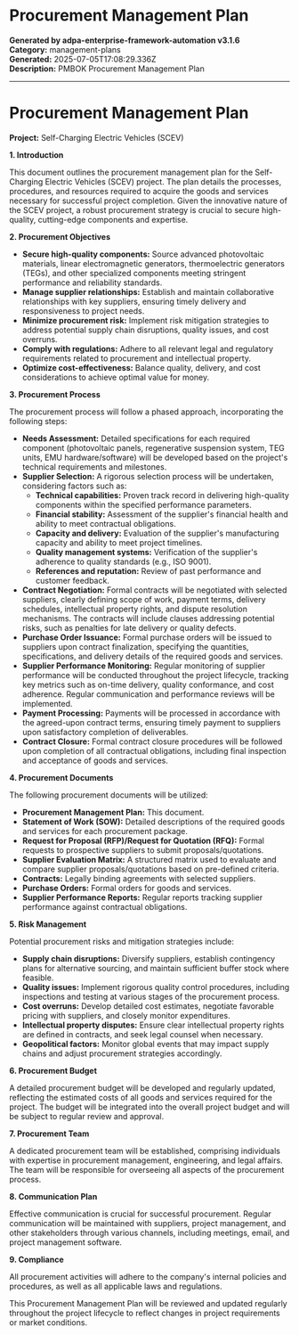 # Procurement Management Plan

**Generated by adpa-enterprise-framework-automation v3.1.6**  
**Category:** management-plans  
**Generated:** 2025-07-05T17:08:29.336Z  
**Description:** PMBOK Procurement Management Plan

---

# Procurement Management Plan

**Project:** Self-Charging Electric Vehicles (SCEV)

**1. Introduction**

This document outlines the procurement management plan for the Self-Charging Electric Vehicles (SCEV) project.  The plan details the processes, procedures, and resources required to acquire the goods and services necessary for successful project completion.  Given the innovative nature of the SCEV project, a robust procurement strategy is crucial to secure high-quality, cutting-edge components and expertise.

**2. Procurement Objectives**

* **Secure high-quality components:**  Source advanced photovoltaic materials, linear electromagnetic generators, thermoelectric generators (TEGs), and other specialized components meeting stringent performance and reliability standards.
* **Manage supplier relationships:** Establish and maintain collaborative relationships with key suppliers, ensuring timely delivery and responsiveness to project needs.
* **Minimize procurement risk:** Implement risk mitigation strategies to address potential supply chain disruptions, quality issues, and cost overruns.
* **Comply with regulations:** Adhere to all relevant legal and regulatory requirements related to procurement and intellectual property.
* **Optimize cost-effectiveness:**  Balance quality, delivery, and cost considerations to achieve optimal value for money.

**3. Procurement Process**

The procurement process will follow a phased approach, incorporating the following steps:

* **Needs Assessment:**  Detailed specifications for each required component (photovoltaic panels, regenerative suspension system, TEG units, EMU hardware/software) will be developed based on the project's technical requirements and milestones.
* **Supplier Selection:** A rigorous selection process will be undertaken, considering factors such as:
    * **Technical capabilities:** Proven track record in delivering high-quality components within the specified performance parameters.
    * **Financial stability:**  Assessment of the supplier's financial health and ability to meet contractual obligations.
    * **Capacity and delivery:**  Evaluation of the supplier's manufacturing capacity and ability to meet project timelines.
    * **Quality management systems:**  Verification of the supplier's adherence to quality standards (e.g., ISO 9001).
    * **References and reputation:**  Review of past performance and customer feedback.
* **Contract Negotiation:**  Formal contracts will be negotiated with selected suppliers, clearly defining scope of work, payment terms, delivery schedules, intellectual property rights, and dispute resolution mechanisms.  The contracts will include clauses addressing potential risks, such as penalties for late delivery or quality defects.
* **Purchase Order Issuance:**  Formal purchase orders will be issued to suppliers upon contract finalization, specifying the quantities, specifications, and delivery details of the required goods and services.
* **Supplier Performance Monitoring:**  Regular monitoring of supplier performance will be conducted throughout the project lifecycle, tracking key metrics such as on-time delivery, quality conformance, and cost adherence.  Regular communication and performance reviews will be implemented.
* **Payment Processing:**  Payments will be processed in accordance with the agreed-upon contract terms, ensuring timely payment to suppliers upon satisfactory completion of deliverables.
* **Contract Closure:**  Formal contract closure procedures will be followed upon completion of all contractual obligations, including final inspection and acceptance of goods and services.

**4. Procurement Documents**

The following procurement documents will be utilized:

* **Procurement Management Plan:** This document.
* **Statement of Work (SOW):** Detailed descriptions of the required goods and services for each procurement package.
* **Request for Proposal (RFP)/Request for Quotation (RFQ):**  Formal requests to prospective suppliers to submit proposals/quotations.
* **Supplier Evaluation Matrix:**  A structured matrix used to evaluate and compare supplier proposals/quotations based on pre-defined criteria.
* **Contracts:**  Legally binding agreements with selected suppliers.
* **Purchase Orders:**  Formal orders for goods and services.
* **Supplier Performance Reports:**  Regular reports tracking supplier performance against contractual obligations.

**5. Risk Management**

Potential procurement risks and mitigation strategies include:

* **Supply chain disruptions:**  Diversify suppliers, establish contingency plans for alternative sourcing, and maintain sufficient buffer stock where feasible.
* **Quality issues:**  Implement rigorous quality control procedures, including inspections and testing at various stages of the procurement process.
* **Cost overruns:**  Develop detailed cost estimates, negotiate favorable pricing with suppliers, and closely monitor expenditures.
* **Intellectual property disputes:**  Ensure clear intellectual property rights are defined in contracts, and seek legal counsel when necessary.
* **Geopolitical factors:**  Monitor global events that may impact supply chains and adjust procurement strategies accordingly.

**6. Procurement Budget**

A detailed procurement budget will be developed and regularly updated, reflecting the estimated costs of all goods and services required for the project. The budget will be integrated into the overall project budget and will be subject to regular review and approval.

**7. Procurement Team**

A dedicated procurement team will be established, comprising individuals with expertise in procurement management, engineering, and legal affairs. The team will be responsible for overseeing all aspects of the procurement process.

**8. Communication Plan**

Effective communication is crucial for successful procurement.  Regular communication will be maintained with suppliers, project management, and other stakeholders through various channels, including meetings, email, and project management software.

**9.  Compliance**

All procurement activities will adhere to the company's internal policies and procedures, as well as all applicable laws and regulations.

This Procurement Management Plan will be reviewed and updated regularly throughout the project lifecycle to reflect changes in project requirements or market conditions.
